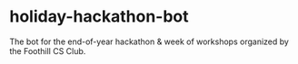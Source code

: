 # holiday-hackathon-bot
The bot for the end-of-year hackathon &amp; week of workshops organized by the Foothill CS Club.
